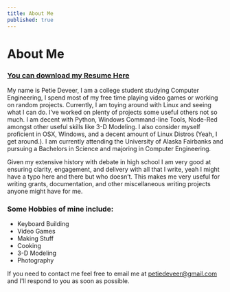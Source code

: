 ```yaml
---
title: About Me
published: true
---
```


# About Me


### [You can download my Resume Here](https://github.com/ItalianSquirel/ItalianSquirel.github.io/raw/master/assets/Current%20Resume.pdf)

My name is Petie Deveer, I am a college student studying Computer Engineering, I spend most of my free time playing video games or working on random projects. Currently, I am toying around with Linux and seeing what I can do. I’ve worked on plenty of projects some useful others not so much. I am decent with Python, Windows Command-line Tools, Node-Red amongst other useful skills like 3-D Modeling. I also consider myself proficient in OSX, Windows, and a decent amount of Linux Distros (Yeah, I get around.). I am currently attending the University of Alaska Fairbanks and pursuing a Bachelors in Science and majoring in Computer Engineering. 

Given my extensive history with debate in high school I am very good at ensuring clarity, engagement, and delivery with all that I write, yeah I might have a typo here and there but who doesn’t. This makes me very useful for writing grants, documentation, and other miscellaneous writing projects anyone might have for me.

### Some Hobbies of mine include:
*   Keyboard Building
*   Video Games
*   Making Stuff
*   Cooking
*   3-D Modeling
*   Photography



If you need to contact me feel free to email me at petiedeveer@gmail.com and I'll respond to you as soon as possible.


